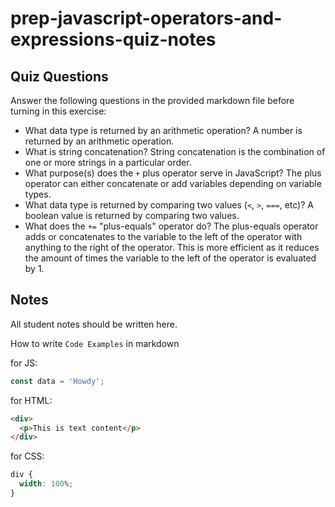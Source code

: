 # prep-javascript-operators-and-expressions-quiz-notes

## Quiz Questions

Answer the following questions in the provided markdown file before turning in this exercise:

- What data type is returned by an arithmetic operation?
  A number is returned by an arithmetic operation.
- What is string concatenation?
  String concatenation is the combination of one or more strings in a particular order.
- What purpose(s) does the `+` plus operator serve in JavaScript?
  The plus operator can either concatenate or add variables depending on variable types.
- What data type is returned by comparing two values (`<`, `>`, `===`, etc)?
  A boolean value is returned by comparing two values.
- What does the `+=` "plus-equals" operator do?
  The plus-equals operator adds or concatenates to the variable to the left of the operator with anything to the right of the operator. This is more efficient as it reduces the amount of times the variable to the left of the operator is evaluated by 1.

## Notes

All student notes should be written here.

How to write `Code Examples` in markdown

for JS:

```javascript
const data = 'Howdy';
```

for HTML:

```html
<div>
  <p>This is text content</p>
</div>
```

for CSS:

```css
div {
  width: 100%;
}
```
